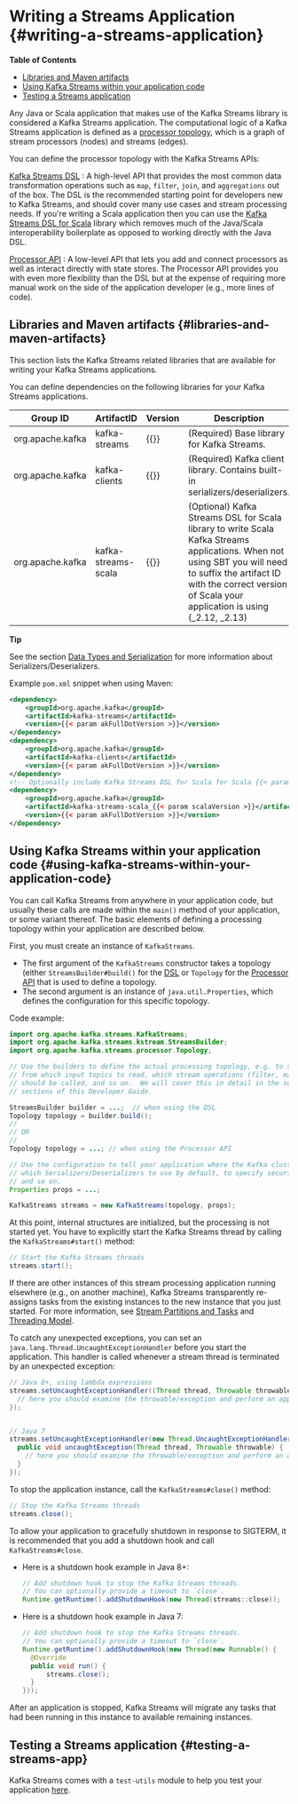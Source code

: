 # Writing a Streams Application {#writing-a-streams-application}

**Table of Contents**

-   [Libraries and Maven artifacts](#libraries-and-maven-artifacts)
-   [Using Kafka Streams within your application code](#using-kafka-streams-within-your-application-code)
-   [Testing a Streams application](#testing-a-streams-app)

Any Java or Scala application that makes use of the Kafka Streams
library is considered a Kafka Streams application. The computational
logic of a Kafka Streams application is defined as a 
[processor topology](../core-concepts#streams_topology), 
which is a graph of stream processors (nodes) and streams (edges).

You can define the processor topology with the Kafka Streams APIs:

[Kafka Streams DSL](../dsl-api#streams-developer-guide-dsl)
:   A high-level API that provides the most common data transformation
    operations such as `map`, `filter`, `join`, and `aggregations` out
    of the box. The DSL is the recommended starting point for developers
    new to Kafka Streams, and should cover many use cases and stream
    processing needs. If you\'re writing a Scala application then you
    can use the [Kafka Streams DSL for Scala](../dsl-api#scala-dsl) library which removes much of the
    Java/Scala interoperability boilerplate as opposed to working
    directly with the Java DSL.

[Processor API](../processor-api#streams-developer-guide-processor-api)
:   A low-level API that lets you add and connect processors as well as
    interact directly with state stores. The Processor API provides you
    with even more flexibility than the DSL but at the expense of
    requiring more manual work on the side of the application developer
    (e.g., more lines of code).

## Libraries and Maven artifacts {#libraries-and-maven-artifacts}

This section lists the Kafka Streams related libraries that are
available for writing your Kafka Streams applications.

You can define dependencies on the following libraries for your Kafka
Streams applications.

| Group ID         | ArtifactID          | Version            | Description           |
|------------------|---------------------|--------------------|-----------------------|
| org.apache.kafka | kafka-streams       | {{<param akFullDotVersion>}} | (Required) Base library for Kafka Streams.                                                                                                                                                                                       |
| org.apache.kafka | kafka-clients       | {{<param akFullDotVersion>}} | (Required) Kafka client library.  Contains built-in serializers/deserializers.                                                                                                                                                   |
| org.apache.kafka | kafka-streams-scala | {{<param akFullDotVersion>}} | (Optional) Kafka Streams DSL for Scala library to write Scala Kafka Streams applications.  When not using SBT you will need to suffix the artifact ID with the correct version of Scala your application is using (_2.12, _2.13) |

**Tip**

See the section [Data Types and Serialization](../../datatypes#streams-developer-guide-serdes) 
for more information about Serializers/Deserializers.

Example `pom.xml` snippet when using Maven:

```xml line-numbers
<dependency>
    <groupId>org.apache.kafka</groupId>
    <artifactId>kafka-streams</artifactId>
    <version>{{< param akFullDotVersion >}}</version>
</dependency>
<dependency>
    <groupId>org.apache.kafka</groupId>
    <artifactId>kafka-clients</artifactId>
    <version>{{< param akFullDotVersion >}}</version>
</dependency>
<!-- Optionally include Kafka Streams DSL for Scala for Scala {{< param scalaVersion >}} -->
<dependency>
    <groupId>org.apache.kafka</groupId>
    <artifactId>kafka-streams-scala_{{< param scalaVersion >}}</artifactId>
    <version>{{< param akFullDotVersion >}}</version>
</dependency>
```

## Using Kafka Streams within your application code {#using-kafka-streams-within-your-application-code}

You can call Kafka Streams from anywhere in your application code, but
usually these calls are made within the `main()` method of your application, or some variant thereof.
The basic elements of defining a processing topology within your
application are described below.

First, you must create an instance of `KafkaStreams`.

-   The first argument of the `KafkaStreams`
    constructor takes a topology (either `StreamsBuilder#build()` for the
    [DSL](../dsl-api#streams-developer-guide-dsl) or `Topology` for the
    [Processor API](../processor-api#streams-developer-guide-processor-api) that is used to define a topology.
-   The second argument is an instance of
    `java.util.Properties`, which defines
    the configuration for this specific topology.

Code example:

```java line-numbers
import org.apache.kafka.streams.KafkaStreams;
import org.apache.kafka.streams.kstream.StreamsBuilder;
import org.apache.kafka.streams.processor.Topology;

// Use the builders to define the actual processing topology, e.g. to specify
// from which input topics to read, which stream operations (filter, map, etc.)
// should be called, and so on.  We will cover this in detail in the subsequent
// sections of this Developer Guide.

StreamsBuilder builder = ...;  // when using the DSL
Topology topology = builder.build();
//
// OR
//
Topology topology = ...; // when using the Processor API

// Use the configuration to tell your application where the Kafka cluster is,
// which Serializers/Deserializers to use by default, to specify security settings,
// and so on.
Properties props = ...;

KafkaStreams streams = new KafkaStreams(topology, props);
```

At this point, internal structures are initialized, but the processing
is not started yet. You have to explicitly start the Kafka Streams
thread by calling the `KafkaStreams#start()` method:

```java line-numbers
// Start the Kafka Streams threads
streams.start();
```

If there are other instances of this stream processing application
running elsewhere (e.g., on another machine), Kafka Streams
transparently re-assigns tasks from the existing instances to the new
instance that you just started. For more information, see 
[Stream Partitions and Tasks](../../architecture#streams_architecture_tasks)
and [Threading Model](../../architecture#streams_architecture_threads).

To catch any unexpected exceptions, you can set an
`java.lang.Thread.UncaughtExceptionHandler`
before you start the application. This handler is called whenever a
stream thread is terminated by an unexpected exception:

```java line-numbers
// Java 8+, using lambda expressions
streams.setUncaughtExceptionHandler((Thread thread, Throwable throwable) -> {
  // here you should examine the throwable/exception and perform an appropriate action!
});


// Java 7
streams.setUncaughtExceptionHandler(new Thread.UncaughtExceptionHandler() {
  public void uncaughtException(Thread thread, Throwable throwable) {
    // here you should examine the throwable/exception and perform an appropriate action!
  }
});
```

To stop the application instance, call the `KafkaStreams#close()` method:

```java line-numbers
// Stop the Kafka Streams threads
streams.close();
```

To allow your application to gracefully shutdown in response to SIGTERM,
it is recommended that you add a shutdown hook and call
`KafkaStreams#close`.

-   Here is a shutdown hook example in Java 8+:

    ```java line-numbers
    // Add shutdown hook to stop the Kafka Streams threads.
    // You can optionally provide a timeout to `close`.
    Runtime.getRuntime().addShutdownHook(new Thread(streams::close));
    ```

-   Here is a shutdown hook example in Java 7:

    ```java line-numbers
    // Add shutdown hook to stop the Kafka Streams threads.
    // You can optionally provide a timeout to `close`.
    Runtime.getRuntime().addShutdownHook(new Thread(new Runnable() {
      @Override
      public void run() {
          streams.close();
      }
    }));
    ```

After an application is stopped, Kafka Streams will migrate any tasks
that had been running in this instance to available remaining instances.

## Testing a Streams application {#testing-a-streams-app}

Kafka Streams comes with a `test-utils` module to help you test your application [here](../testing).
